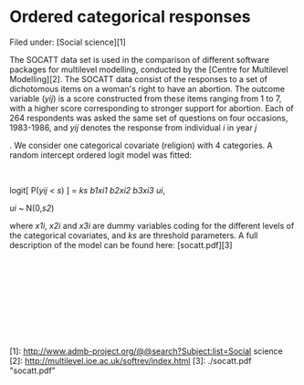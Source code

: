 #  Ordered categorical responses

Filed under:  [Social science][1]

The SOCATT data set is used in the comparison of different software packages for multilevel modelling, conducted by the [Centre for Multilevel Modelling][2]. The SOCATT data consist of the responses to a set of dichotomous items on a woman's right to have an abortion. The outcome variable (_yij_) is a score constructed from these items ranging from 1 to 7, with a higher score corresponding to stronger support for abortion. Each of 264 respondents was asked the same set of questions on four occasions, 1983-1986, and _yij_ denotes the response from individual _i_ in year _j_

. We consider one categorical covariate (religion) with 4 categories. A random intercept ordered logit model was fitted:

 

logit[ P(_yij < s_) ] = _ks b1xi1 b2*xi2 b3*xi3_ _ui_,

_ui_ ~ N(0,_s2_)

where _x1i_, _x2i_ and _x3i_ are dummy variables coding for the different levels of the categorical covariates, and _ks_ are threshold parameters. A full description of the model can be found here: [socatt.pdf][3]

 

 

 

 

 

[1]: http://www.admb-project.org/@@search?Subject:list=Social science
[2]: http://multilevel.ioe.ac.uk/softrev/index.html
[3]: ./socatt.pdf "socatt.pdf"
